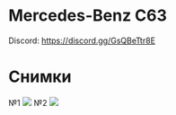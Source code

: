 # Mercedes-Benz C63
Discord: https://discord.gg/GsQBeTtr8E

# Снимки
№1
![](https://imgur.com/UXsymG9.png)
№2
![](https://imgur.com/QetDj8x.png)
